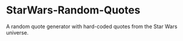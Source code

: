 # StarWars-Random-Quotes
A random quote generator with hard-coded quotes from the Star Wars universe.
